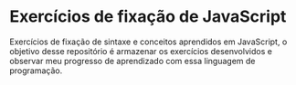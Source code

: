 # Exercícios de fixação de JavaScript

Exercícios de fixação de sintaxe e conceitos aprendidos em JavaScript, o objetivo desse repositório é armazenar os exercícios desenvolvidos e observar meu progresso de aprendizado com essa linguagem de programação.